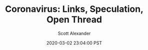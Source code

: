 ---
layout: podcast
title: "Coronavirus: Links, Speculation, Open Thread"
author: Scott Alexander
description: https://slatestarcodex.com/2020/03/02/coronavirus-links-speculation-open-thread/
date: 2020-03-02 23:04:00 PST
length: 6311936
duration: 1578
guid: coronavirus-links-speculation-open-thread
---